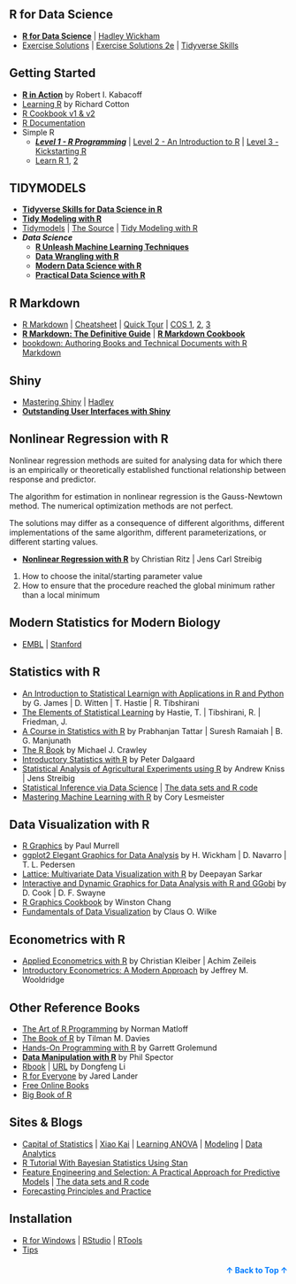 <a name="readme-top"></a>

## R for Data Science
  - [**R for Data Science**](https://r4ds.had.co.nz/index.html) | [Hadley Wickham](https://hadley.nz/index.html)
  - [Exercise Solutions](https://jrnold.github.io/r4ds-exercise-solutions/) | [Exercise Solutions 2e](https://mine-cetinkaya-rundel.github.io/r4ds-solutions/data-visualize.html) | [Tidyverse Skills](https://github.com/wangluqing?tab=repositories) 

## Getting Started
- [**R in Action**](https://www.manning.com/books/r-in-action-third-edition#toc) by Robert I. Kabacoff
- [Learning R](https://web.itu.edu.tr/~tokerem/Learning_R.pdf) by Richard Cotton
- [R Cookbook v1](https://users.dimi.uniud.it/~massimo.franceschet/ds/syllabus/bibliography/R%20Cookbook.pdf)[ & v2](https://rc2e.com/)
- [R Documentation](https://www.r-project.org/other-docs.html) 
- Simple R
  - [***Level 1 - R Programming***](https://www.stats.ox.ac.uk/~evans/Rprog/LectureNotes.pdf) | [Level 2 - An Introduction to R](
  https://cran.r-project.org/doc/manuals/R-intro.html) | [Level 3 - Kickstarting R](https://cran.r-project.org/doc/contrib/Lemon-kickstart/)
  - [Learn R 1](https://bookxuer.pzhao.org/), [2](https://xuer.pzhao.org/pdf/ZHAOLI2017.pdf)
## TIDYMODELS
- [**Tidyverse Skills for Data Science in R**](https://jhudatascience.org/tidyversecourse/)
- [**Tidy Modeling with R**](https://www.tidymodels.org/books/tmwr/)
- [Tidymodels](https://www.tidymodels.org) | [The Source](https://github.com/tidymodels/TMwR) | [Tidy Modeling with R](https://www.tmwr.org/)
- ***Data Science***
  - [**R Unleash Machine Learning Techniques**](https://www.amazon.com/R-Unleash-Machine-Learning-Techniques/dp/1787127346)
  - [**Data Wrangling with R**](https://github.com/PacktPublishing/Data-Wrangling-with-R)
  - [**Modern Data Science with R**](https://mdsr-book.github.io/mdsr2e/) 
  - [**Practical Data Science with R**](https://www.manning.com/books/practical-data-science-with-r-second-edition)
    
## R Markdown
- [R Markdown](https://rmarkdown.rstudio.com/) | [Cheatsheet](https://rstudio.github.io/cheatsheets/html/rmarkdown.html) | [Quick Tour](https://rmarkdown.rstudio.com/authoring_quick_tour.html) | [COS 1](https://cosx.org/2021/04/rmarkdown-introduction/), [2](https://d.cosx.org/d/424135-jing-jian-ban-de-r-markdownqiu-ce-shi), [3](https://d.cosx.org/d/109820-109820)
- [**R Markdown: The Definitive Guide**](https://bookdown.org/yihui/rmarkdown/) | [**R Markdown Cookbook**](https://bookdown.org/yihui/rmarkdown-cookbook/)
- [bookdown: Authoring Books and Technical Documents with R Markdown](https://bookdown.org/yihui/bookdown/)

## Shiny
- [Mastering Shiny](https://mastering-shiny.org/) | [Hadley](https://github.com/hadley/mastering-shiny)
- [**Outstanding User Interfaces with Shiny**](https://github.com/DivadNojnarg/outstanding-shiny-ui)

## Nonlinear Regression with R
Nonlinear regression methods are suited for analysing data for which there is an empirically or theoretically established functional relationship between response and predictor.

The algorithm for estimation in nonlinear regression is the Gauss-Newtown method. The numerical optimization methods are not perfect. 

The solutions may differ as a consequence of different algorithms, different implementations of the same algorithm, different parameterizations, or different starting values. 

  - [**Nonlinear Regression with R**](https://link.springer.com/book/10.1007/978-0-387-09616-2) by Christian Ritz | Jens Carl Streibig
1. How to choose the inital/starting parameter value
2. How to ensure that the procedure reached the global minimum rather than a local minimum

## Modern Statistics for Modern Biology
- [EMBL](https://www.huber.embl.de/msmb/#sec-Home) | [Stanford](https://web.stanford.edu/class/bios221/)


  
## Statistics with R
  - [An Introduction to Statistical Learnign with Applications in R and Python](https://www.statlearning.com/) by G. James | D. Witten | T. Hastie | R. Tibshirani
  - [The Elements of Statistical Learning](https://hastie.su.domains/ElemStatLearn/) by Hastie, T. | Tibshirani, R. | Friedman, J. 
  - [A Course in Statistics with R](https://www.wiley.com/en-us/A+Course+in+Statistics+with+R-p-9781119152729) by Prabhanjan Tattar | Suresh Ramaiah | B. G. Manjunath
  - [The R Book](https://www.cs.upc.edu/~robert/teaching/estadistica/TheRBook.pdf) by Michael J. Crawley
  - [Introductory Statistics with R](https://www.cin.ufpe.br/~maod/ESAP/R/Introductory-Statistics-With-R-2nd-Edition.pdf) by Peter Dalgaard
  - [Statistical Analysis of Agricultural Experiments using R](https://rstats4ag.org/) by Andrew Kniss | Jens Streibig
  - [Statistical Inference via Data Science](https://moderndive.com/) | [The data sets and R code](https://github.com/moderndive/ModernDive_book)
  - [Mastering Machine Learning with R](https://github.com/PacktPublishing/Mastering-Machine-Learning-with-R-Third-Edition) by Cory Lesmeister
## Data Visualization with R
- [R Graphics](https://usa1lib.org/book/600913/34aec1) by Paul Murrell
- [ggplot2 Elegant Graphics for Data Analysis](https://ggplot2-book.org/) by H. Wickham | D. Navarro | T. L. Pedersen 
- [Lattice: Multivariate Data Visualization with R](https://link.springer.com/book/10.1007/978-0-387-75969-2) by Deepayan Sarkar
- [Interactive and Dynamic Graphics for Data Analysis with R and GGobi](https://www.datascienceassn.org/sites/default/files/Graphics%20for%20Data%20Analysis%20Interactive%20and%20Dynamic%20with%20R%20and%20GGobi.pdf) by D. Cook | D. F. Swayne
- [R Graphics Cookbook](https://r-graphics.org/) by Winston Chang
- [Fundamentals of Data Visualization](https://clauswilke.com/dataviz/) by Claus O. Wilke

## Econometrics with R
- [Applied Econometrics with R](https://link.springer.com/book/10.1007/978-0-387-77318-6?&utm_medium=display&utm_source=criteo&utm_campaign=CONR_BOOKS_ECOM_US_PHSS_ALWYS_SL&utm_content=us_banner_29012020) by Christian Kleiber | Achim Zeileis
- [Introductory Econometrics: A Modern Approach](https://www.amazon.com/Introductory-Econometrics-Modern-Approach-MindTap-dp-1337558869/dp/1337558869/ref=dp_ob_title_bk) by Jeffrey M. Wooldridge
## Other Reference Books
- [The Art of R Programming](https://diytranscriptomics.com/Reading/files/The%20Art%20of%20R%20Programming.pdf) by Norman Matloff
- [The Book of R](https://web.itu.edu.tr/~tokerem/The_Book_of_R.pdf) by Tilman M. Davies
- [Hands-On Programming with R](https://web.itu.edu.tr/~tokerem/Hands-On_R.pdf) by Garrett Grolemund
- [**Data Manipulation with R**](https://www.amazon.com/Data-Manipulation-R-Use/dp/0387747303) by Phil Spector
- [Rbook](https://www.math.pku.edu.cn/teachers/lidf/docs/Rbook/html/_Rbook/index.html) | [URL](https://www.math.pku.edu.cn/teachers/lidf/) by Dongfeng Li
- [R for Everyone](https://www.jaredlander.com/r-for-everyone/) by Jared Lander
- [Free Online Books](https://bookdown.org/) 
- [Big Book of R](https://www.bigbookofr.com/)

## Sites & Blogs
- [Capital of Statistics](https://cosx.org/books/) | [Xiao Kai](https://xccds1977.blogspot.com/) | [Learning ANOVA](https://personality-project.org/r/r.guide.html#anova) | [Modeling](https://www.mit.edu/~amidi/teaching/modeling/) | [Data Analytics](https://dataanalyticsbook.info/) 
- [R Tutorial With Bayesian Statistics Using Stan](http://www.r-tutor.com/content/r-tutorial-ebook) 
- [Feature Engineering and Selection: A Practical Approach for Predictive Models](https://bookdown.org/max/FES/) | [The data sets and R code](https://github.com/topepo/FES) 
- [Forecasting Principles and Practice](https://otexts.com/fpp3/index.html) 

## Installation
- [R for Windows](https://cran.r-project.org/) | [RStudio](https://posit.co/download/rstudio-desktop/) | [RTools](https://cran.r-project.org/bin/windows/Rtools/)
- [Tips](https://garthtarr.github.io/avfs/tips.html)

<p align="right" style="font-size: 14px; color: #555; margin-top: 20px;">
    <a href="#readme-top" style="text-decoration: none; color: #007bff; font-weight: bold;">
        ↑ Back to Top ↑
    </a>
</p>
